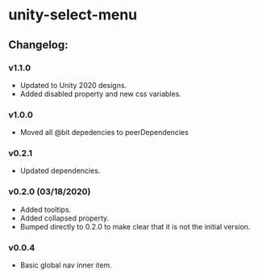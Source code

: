 # unity-select-menu

## Changelog:

### v1.1.0
- Updated to Unity 2020 designs.
- Added disabled property and new css variables.

### v1.0.0
- Moved all @bit depedencies to peerDependencies

### v0.2.1
- Updated dependencies.

### v0.2.0 (03/18/2020)
- Added tooltips.
- Added collapsed property.
- Bumped directly to 0.2.0 to make clear that it is not the initial version. 

### v0.0.4
- Basic global nav inner item.
